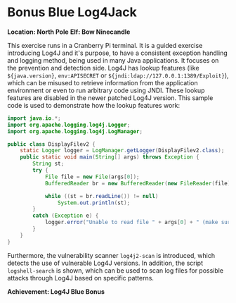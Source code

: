 # Bonus Blue Log4Jack
**Location: North Pole**
**Elf: Bow Ninecandle**

This exercise runs in a Cranberry Pi terminal.
It is a guided exercise introducing Log4J and it's purpose, to have a consistent exception handling and logging method, being used in many Java applications.
It focuses on the prevention and detection side.
Log4J has lookup features (like `${java.version}`, `env:APISECRET` or `${jndi:ldap://127.0.0.1:1389/Exploit}`), which can be misused to retrieve information from the application environment or even to run arbitrary code using JNDI.
These lookup features are disabled in the newer patched Log4J version. This sample code is used to demonstrate how the lookup features work:
```java
import java.io.*;
import org.apache.logging.log4j.Logger;
import org.apache.logging.log4j.LogManager;

public class DisplayFilev2 {
    static Logger logger = LogManager.getLogger(DisplayFilev2.class);
    public static void main(String[] args) throws Exception {
        String st;
        try {
            File file = new File(args[0]);
            BufferedReader br = new BufferedReader(new FileReader(file));

            while ((st = br.readLine()) != null)
                System.out.println(st);
        }
        catch (Exception e) {
            logger.error("Unable to read file " + args[0] + " (make sure you specify a valid file name).");
        }
    }
}
```

Furthermore, the vulnerability scanner  `log4j2-scan` is introduced, which detects the use of vulnerable Log4J versions.
In addition, the script `logshell-search` is shown, which can be used to scan log files for possible attacks through Log4J based on specific patterns.

**Achievement: Log4J Blue Bonus**
